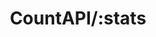 ---
title: CountAPI/:stats
position_number: 4.0
type: get
description:
parameters:
content_markdown: |-
  ### /stats ###

  Get some CountAPI stats
left_code_blocks:
  - code_block: |-
       https://api.countapi.xyz/stats
    title: Stats
    language: bash
right_code_blocks:
  - code_block: |-
        {
          "keys_created": 581,890,
          "keys_updated": 587,612,207,
          "requests": 2,000,4777,264,
          "version": "unknown"
        }
    title: Info
    language: json
---